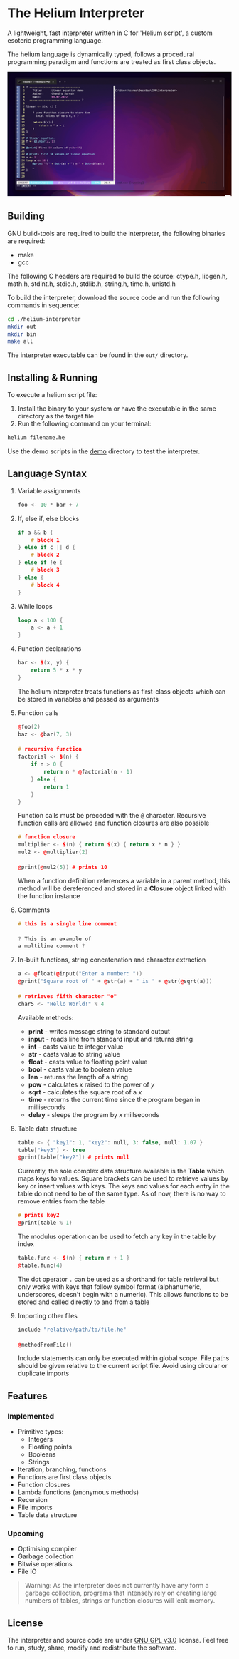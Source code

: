 # The Helium Interpreter

A lightweight, fast interpreter written in C for 'Helium script', a custom esoteric programming language.

The helium language is dynamically typed, follows a procedural programming paradigm and functions are treated as first class objects.

![Helium Demo GIF](demo/demo.gif)

## Building

GNU build-tools are required to build the interpreter, the following binaries are required:
+ make
+ gcc

The following C headers are required to build the source: ctype.h, libgen.h, math.h, stdint.h, stdio.h, stdlib.h, string.h, time.h, unistd.h

To build the interpreter, download the source code and run the following commands in sequence:

```bash
cd ./helium-interpreter
mkdir out
mkdir bin
make all
```

The interpreter executable can be found in the `out/` directory.

## Installing & Running

To execute a helium script file:
1. Install the binary to your system or have the executable in the same directory as the target file
2. Run the following command on your terminal:

```bash
helium filename.he
```

Use the demo scripts in the [demo](demo/) directory to test the interpreter.

## Language Syntax

1. Variable assignments
    
    ```c++
    foo <- 10 * bar + 7
    ```

2. If, else if, else blocks

    ```c++
    if a && b {
        # block 1
    } else if c || d {
        # block 2
    } else if !e {
        # block 3
    } else {
        # block 4
    }
    ```

3. While loops

    ```rust
    loop a < 100 {
        a <- a + 1
    }
    ```

4. Function declarations

    ```c++
    bar <- $(x, y) {
        return 5 * x * y
    }
    ```
    The helium interpreter treats functions as first-class objects which can be stored in variables and passed as arguments


5. Function calls

    ```c++
    @foo(2)
    baz <- @bar(7, 3)

    # recursive function
    factorial <- $(n) {
        if n > 0 {
            return n * @factorial(n - 1)
        } else {
            return 1
        }
    }
    ```
    Function calls must be preceded with the `@` character. Recursive function calls are allowed and function closures are also possible

    ```c++
    # function closure
    multiplier <- $(n) { return $(x) { return x * n } }
    mul2 <- @multiplier(2)

    @print(@mul2(5)) # prints 10
    ```
    When a function definition references a variable in a parent method, this method will be dereferenced and stored in a **Closure** object linked with the function instance

6. Comments

    ```c++
    # this is a single line comment
    
    ? This is an example of
    a multiline comment ?
    ```

7. In-built functions, string concatenation and character extraction

    ```c++
    a <- @float(@input("Enter a number: "))
    @print("Square root of " + @str(a) + " is " + @str(@sqrt(a)))

    # retrieves fifth character "o"
    char5 <- "Hello World!" % 4
    ```

    Available methods:
    + **print** - writes message string to standard output
    + **input** - reads line from standard input and returns string
    + **int** - casts value to integer value
    + **str** - casts value to string value
    + **float** - casts value to floating point value
    + **bool** - casts value to boolean value
    + **len** - returns the length of a string
    + **pow** - calculates *x* raised to the power of *y*
    + **sqrt** - calculates the square root of a *x*
    + **time** - returns the current time since the program began in milliseconds
    + **delay** - sleeps the program by *x* millseconds

8. Table data structure

    ```c++
    table <- { "key1": 1, "key2": null, 3: false, null: 1.07 }
    table["key3"] <- true
    @print(table["key2"]) # prints null
    ```
    Currently, the sole complex data structure available is the **Table** which maps keys to values. Square brackets can be used to retrieve values by key or insert values with keys. The keys and values for each entry in the table do not need to be of the same type. As of now, there is no way to remove entries from the table
    
    ```c++
    # prints key2
    @print(table % 1)
    ```

    The modulus operation can be used to fetch any key in the table by index
    
    ```c++
    table.func <- $(n) { return n + 1 }
    @table.func(4)
    ```
    The dot operator `.` can be used as a shorthand for table retrieval but only works with keys that follow symbol format (alphanumeric, underscores, doesn't begin with a numeric). This allows functions to be stored and called directly to and from a table

9. Importing other files

    ```c++
    include "relative/path/to/file.he"

    @methodFromFile()
    ```
    Include statements can only be executed within global scope. File paths should be given relative to the current script file. Avoid using circular or duplicate imports

## Features

### Implemented

+ Primitive types:
    - Integers
    - Floating points
    - Booleans
    - Strings
+ Iteration, branching, functions
+ Functions are first class objects
+ Function closures
+ Lambda functions (anonymous methods)
+ Recursion
+ File imports
+ Table data structure

### Upcoming

+ Optimising compiler
+ Garbage collection
+ Bitwise operations
+ File IO

> Warning: As the interpreter does not currently have any form a garbage collection, programs that intensely rely on creating large numbers of tables, strings or function closures will leak memory.

## License
The interpreter and source code are under [GNU GPL v3.0](LICENSE.md) license. Feel free to run, study, share, modify and redistribute the software.